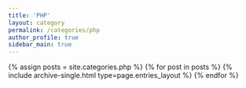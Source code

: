 ```yaml
---
title: 'PHP'
layout: category
permalink: /categories/php
author_profile: true
sidebar_main: true
---
```

{% assign posts = site.categories.php %}
{% for post in posts %} {% include archive-single.html type=page.entries_layout %} {% endfor %}